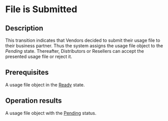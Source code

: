# File is Submitted
## Description
This transition indicates that Vendors decided to submit their usage file to their business partner. Thus the system assigns the usage file object to the *Pending* state. Thereafter, Distributors or Resellers can accept the presented usage file or reject it.
## Prerequisites
A usage file object in the [Ready](s-e-ready.html) state.
## Operation results
A usage file object with the [Pending](s-f-pending.html) status.
